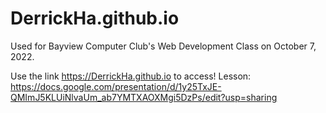 # DerrickHa.github.io
Used for Bayview Computer Club's Web Development Class on October 7, 2022.

Use the link https://DerrickHa.github.io to access!
Lesson: https://docs.google.com/presentation/d/1y25TxJE-QMImJ5KLUiNlvaUm_ab7YMTXAOXMgi5DzPs/edit?usp=sharing
